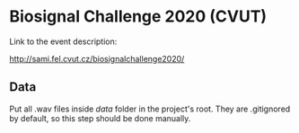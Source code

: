 # Biosignal Challenge 2020 (CVUT)


Link to the event description:

http://sami.fel.cvut.cz/biosignalchallenge2020/

## Data

Put all .wav files inside *data* folder in the project's root. They are .gitignored by default, so this step should be done manually.
